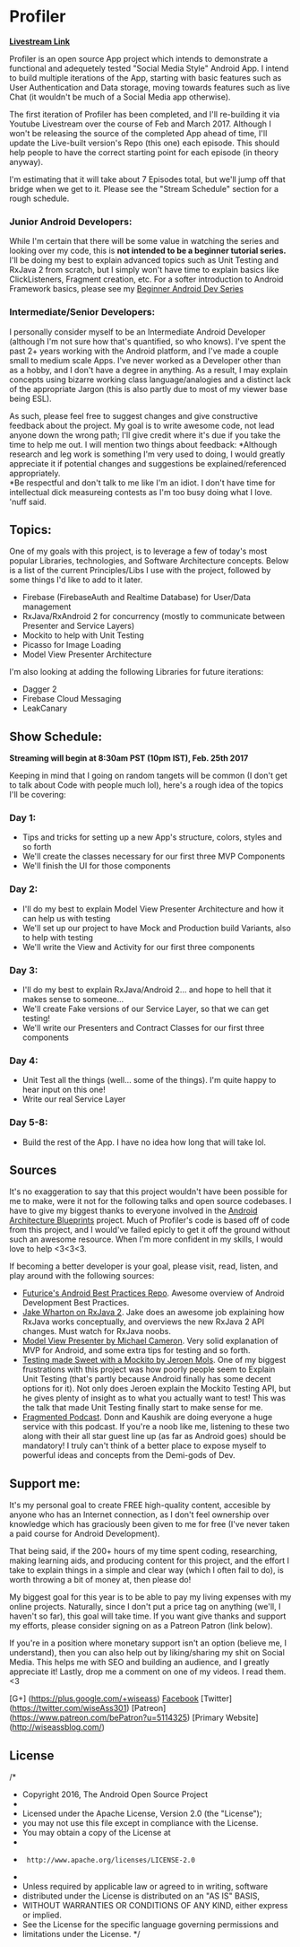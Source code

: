 # Profiler

**[Livestream Link](http://www.youtube.com/c/wiseAss/live)**

Profiler is an open source App project which intends to demonstrate a functional and adequetely tested "Social Media Style" Android App.
I intend to build multiple iterations of the App, starting with basic features such as User Authentication and Data storage, moving towards features such as live Chat (it wouldn't be much of a Social Media app otherwise). 

The first iteration of Profiler has been completed, and I'll re-building it via Youtube Livestream over the course of Feb and March 2017. Although I won't be releasing the source of the completed App ahead of time, I'll update the Live-built version's Repo (this one) each episode. This should help people to have the correct starting point for each episode (in theory anyway).

I'm estimating that it will take about 7 Episodes total, but we'll jump off that bridge when we get to it. Please see the "Stream Schedule" section for a rough schedule.

### Junior Android Developers:
While I'm certain that there will be some value in watching the series and looking over my code, this is **not intended to be a beginner tutorial series.** I'll be doing my best to explain advanced topics such as Unit Testing and RxJava 2 from scratch, but I simply won't have time to explain basics like ClickListeners, Fragment creation, etc. For a softer introduction to Android Framework basics, please see my [Beginner Android Dev Series](https://www.youtube.com/playlist?list=PLEVlop6sMHCp3Wp0mqT2-OxHwVdAod1uy) 

### Intermediate/Senior Developers:
I personally consider myself to be an Intermediate Android Developer (although I'm not sure how that's quantified, so who knows). I've spent the past 2+ years working with the Android platform, and I've made a couple small to medium scale Apps. I've never worked as a Developer other than as a hobby, and I don't have a degree in anything. As a result, I may explain concepts using bizarre working class language/analogies and a distinct lack of the appropriate Jargon (this is also partly due to most of my viewer base being ESL).

As such, please feel free to suggest changes and give constructive feedback about the project. My goal is to write awesome code, not lead anyone down the wrong path; I'll give credit where it's due if you take the time to help me out. I will mention two things about feedback:
*Although research and leg work is something I'm very used to doing, I would greatly appreciate it if potential changes and suggestions be explained/referenced appropriately.  
*Be respectful and don't talk to me like I'm an idiot. I don't have time for intellectual dick measureing contests as I'm too busy doing what I love. 'nuff said.

## Topics:
One of my goals with this project, is to leverage a few of today's most popular Libraries, technologies, and Software Architecture concepts. Below is a list of the current Principles/Libs I use with the project, followed by some things I'd like to add to it later.

* Firebase (FirebaseAuth and Realtime Database) for User/Data management
* RxJava/RxAndroid 2 for concurrency (mostly to communicate between Presenter and Service Layers)
* Mockito to help with Unit Testing
* Picasso for Image Loading
* Model View Presenter Architecture

I'm also looking at adding the following Libraries for future iterations:
* Dagger 2
* Firebase Cloud Messaging
* LeakCanary

## Show Schedule:
**Streaming will begin at 8:30am PST (10pm IST), Feb. 25th 2017**

Keeping in mind that I going on random tangets will be common (I don't get to talk about Code with people much lol), here's a rough idea of the topics I'll be covering:

### Day 1: 
* Tips and tricks for setting up a new App's structure, colors, styles and so forth
* We'll create the classes necessary for our first three MVP Components
* We'll finish the UI for those components

### Day 2:
* I'll do my best to explain Model View Presenter Architecture and how it can help us with testing
* We'll set up our project to have Mock and Production build Variants, also to help with testing
* We'll write the View and Activity for our first three components

### Day 3:
* I'll do my best to explain RxJava/Android 2... and hope to hell that it makes sense to someone...
* We'll create Fake versions of our Service Layer, so that we can get testing!
* We'll write our Presenters and Contract Classes for our first three components

### Day 4:
* Unit Test all the things (well... some of the things). I'm quite happy to hear input on this one!
* Write our real Service Layer

### Day 5-8:
* Build the rest of the App. I have no idea how long that will take lol.

## Sources

It's no exaggeration to say that this project wouldn't have been possible for me to make, were it not for the following talks and open source codebases. I have to give my biggest thanks to everyone involved in the [Android Architecture Blueprints](https://github.com/googlesamples/android-architecture) project. Much of Profiler's code is based off of code from this project, and I would've failed epicly to get it off the ground without such an awesome resource. When I'm more confident in my skills, I would love to help <3<3<3.

If becoming a better developer is your goal, please visit, read, listen, and play around with the following sources:
* [Futurice's Android Best Practices Repo](https://github.com/futurice/android-best-practices). Awesome overview of Android Development Best Practices.
* [Jake Wharton on RxJava 2](https://www.youtube.com/watch?v=htIXKI5gOQU&t=1795s). Jake does an awesome job explaining how RxJava works conceptually, and overviews the new RxJava 2 API changes. Must watch for RxJava noobs.
* [Model View Presenter by Michael Cameron](https://www.youtube.com/watch?v=AoqL1PN8hCk&t=1229s). Very solid explanation of MVP for Android, and some extra tips for testing and so forth. 
* [Testing made Sweet with a Mockito by Jeroen Mols](https://www.youtube.com/watch?v=DJDBl0vURD4&t=33s). One of my biggest frustrations with this project was how poorly people seem to Explain Unit Testing (that's partly because Android finally has some decent options for it). Not only does Jeroen explain the Mockito Testing API, but he gives plenty of insight as to what you actually want to test! This was the talk that made Unit Testing finally start to make sense for me.
* [Fragmented Podcast](http://fragmentedpodcast.com/). Donn and Kaushik are doing everyone a huge service with this podcast. If you're a noob like me, listening to these two along with their all star guest line up (as far as Android goes) should be mandatory! I truly can't think of a better place to expose myself to powerful ideas and concepts from the Demi-gods of Dev.

## Support me:
It's my personal goal to create FREE high-quality content, accesible by anyone who has an Internet connection, as I don't feel ownership over knowledge which has graciously been given to me for free (I've never taken a paid course for Android Development). 

That being said, if the 200+ hours of my time spent coding, researching, making learning aids, and producing content for this project, and the effort I take to explain things in a simple and clear way (which I often fail to do), is worth throwing a bit of money at, then please do! 

My biggest goal for this year is to be able to pay my living expenses with my online projects. Naturally, since I don't put a price tag on anything (we'll, I haven't so far), this goal will take time. If you want give thanks and support my efforts, please consider signing on as a Patreon Patron (link below). 

If you're in a position where monetary support isn't an option (believe me, I understand), then you can also help out by liking/sharing my shit on Social Media. This helps me with SEO and building an audience, and I greatly appreciate it! Lastly, drop me a comment on one of my videos. I read them. <3

[G+] (https://plus.google.com/+wiseass)
[Facebook](https://www.facebook.com/wiseassblog/)
[Twitter] (https://twitter.com/wiseAss301)
[Patreon] (https://www.patreon.com/bePatron?u=5114325)
[Primary Website] (http://wiseassblog.com/)

## License

/*
 * Copyright 2016, The Android Open Source Project
 *
 * Licensed under the Apache License, Version 2.0 (the "License");
 * you may not use this file except in compliance with the License.
 * You may obtain a copy of the License at
 *
 *      http://www.apache.org/licenses/LICENSE-2.0
 *
 * Unless required by applicable law or agreed to in writing, software
 * distributed under the License is distributed on an "AS IS" BASIS,
 * WITHOUT WARRANTIES OR CONDITIONS OF ANY KIND, either express or implied.
 * See the License for the specific language governing permissions and
 * limitations under the License.
 */
